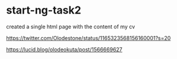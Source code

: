 # start-ng-task2
created a single html page with the content of my cv

https://twitter.com/Olodestone/status/1165323568156160001?s=20

https://lucid.blog/olodeokuta/post/1566669627
